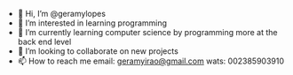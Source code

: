 - 👋 Hi, I’m @geramylopes
- 👀 I’m interested in learning programming 
- 🌱 I’m currently learning computer science by programming more at the back end level
- 💞️ I’m looking to collaborate on new projects
- 📫 How to reach me email: geramyirao@gmail.com wats: 002385903910

<!---
geramylopes/geramylopes is a ✨ special ✨ repository because its `README.md` (this file) appears on your GitHub profile.
You can click the Preview link to take a look at your changes.
--->
